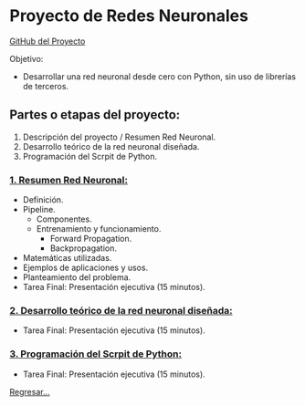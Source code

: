 # Proyecto de Redes Neuronales

[GitHub del Proyecto](https://github.com/viowiy/redes_neuronales.git)

Objetivo:
* Desarrollar una red neuronal desde cero con Python, sin uso de librerías de terceros.

## Partes o etapas del proyecto:
1. Descripción del proyecto / Resumen Red Neuronal.
2. Desarrollo teórico de la red neuronal diseñada.
3. Programación del Scrpit de Python.

### [1. Resumen Red Neuronal:](https://github.com/viowiy/redes_neuronales/blob/main/Parte1.md)
* Definición.
* Pipeline.
  - Componentes.
  - Entrenamiento y funcionamiento.
      + Forward Propagation.
      + Backpropagation.
* Matemáticas utilizadas.
* Ejemplos de aplicaciones y usos.
* Planteamiento del problema.
* Tarea Final: Presentación ejecutiva (15 minutos).

### [2. Desarrollo teórico de la red neuronal diseñada:](https://github.com/viowiy/redes_neuronales/blob/main/Parte2.md)
* Tarea Final: Presentación ejecutiva (15 minutos).

### [3. Programación del Scrpit de Python:](https://github.com/viowiy/redes_neuronales/blob/main/Parte3.md)
* Tarea Final: Presentación ejecutiva (15 minutos).

[Regresar...](https://github.com/viowiy/redes_neuronales)
